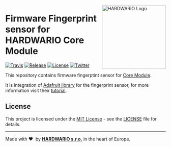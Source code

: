 <a href="https://www.hardwario.com/"><img src="https://www.hardwario.com/ci/assets/hw-logo.svg" width="200" alt="HARDWARIO Logo" align="right"></a>

# Firmware Fingerprint sensor for HARDWARIO Core Module

[![Travis](https://img.shields.io/travis/bigclownprojects/bcf-radio-fingerprint-sensor/master.svg)](https://travis-ci.org/bigclownprojects/bcf-radio-fingerprint-sensor)
[![Release](https://img.shields.io/github/release/bigclownprojects/bcf-radio-fingerprint-sensor.svg)](https://github.com/bigclownprojects/bcf-radio-fingerprint-sensor/releases)
[![License](https://img.shields.io/github/license/bigclownprojects/bcf-radio-fingerprint-sensor.svg)](https://github.com/bigclownprojects/bcf-radio-fingerprint-sensor/blob/master/LICENSE)
[![Twitter](https://img.shields.io/twitter/follow/hardwario_en.svg?style=social&label=Follow)](https://twitter.com/hardwario_en)

This repository contains firmware fingerptint sensor for [Core Module](https://shop.bigclown.com/core-module).

It is integration of [Adafruit library](https://github.com/adafruit/Adafruit-Fingerprint-Sensor-Library) for the fingerprint sensor, for more information visit their [tutorial](https://learn.adafruit.com/adafruit-optical-fingerprint-sensor?view=all).

## License

This project is licensed under the [MIT License](https://opensource.org/licenses/MIT/) - see the [LICENSE](LICENSE) file for details.

---

Made with &#x2764;&nbsp; by [**HARDWARIO s.r.o.**](https://www.hardwario.com/) in the heart of Europe.
